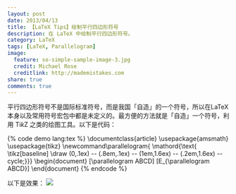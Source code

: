 ```yaml
---
layout: post
date: 2013/04/13
title: 【LaTeX Tips】绘制平行四边形符号
description: 在 LaTeX 中绘制平行四边形符号。
category: LaTeX
tags: [LaTeX, Parallelogram]
image:
  feature: so-simple-sample-image-3.jpg
  credit: Michael Rose
  creditlink: http://mademistakes.com
share: true
comments: true
---
```

平行四边形符号不是国际标准符号，而是我国「自造」的一个符号，所以在LaTeX本身以及常用符号宏包中都是未定义的。最方便的方法就是「自造」一个符号，利用 Ti*k*Z 之类的绘图工具。以下是代码：

<!--more-->

{% code demo lang:tex %}
\documentclass{article}
\usepackage{amsmath}
\usepackage{tikz}
\newcommand\parallelogram{
\mathord{\text{
\tikz[baseline] \draw (0,.1ex) -- (.8em,.1ex) -- (1em,1.6ex) -- (.2em,1.6ex) -- cycle;}}}
\begin{document}
[\parallelogram ABCD]
[E_{\parallelogram ABCD}]
\end{document}
{% endcode %}

以下是效果：
![](http://ww1.sinaimg.cn/large/818901c1jw1e3cis9s1v9j.jpg)

